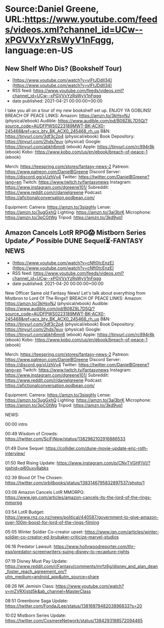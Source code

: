 # Source:Daniel Greene, URL:https://www.youtube.com/feeds/videos.xml?channel_id=UCw--xPGVVxYzRsWyV1nFqgg, language:en-US

## New Shelf Who Dis? (Bookshelf Tour)
 - [https://www.youtube.com/watch?v=vlFtJDdII34](https://www.youtube.com/watch?v=vlFtJDdII34)
 - RSS feed: https://www.youtube.com/feeds/videos.xml?channel_id=UCw--xPGVVxYzRsWyV1nFqgg
 - date published: 2021-04-21 00:00:00+00:00

I take you all on a tour of my new bookshelf set up. ENJOY YA GOBLINS! 
BREACH OF PEACE LINKS: 
Amazon: https://amzn.to/3kHsyNJ (physical/ebook)
Audible: https://www.audible.com/pd/B08Z8L7D5Q/?source_code=AUDFPWS0223189MWT-BK-ACX0-245468&ref=acx_bty_BK_ACX0_245468_rh_us
B&N: https://tinyurl.com/3df3c2p4 (physical/ebook)
Book Depository: https://tinyurl.com/2hds7euy (physical)
Google: https://tinyurl.com/abkh6mn6 (ebook)
Apple: https://tinyurl.com/rc994r8k (ebook)
Kobo: https://www.kobo.com/us/en/ebook/breach-of-peace-1 (ebook)

Merch: https://teespring.com/stores/fantasy-news-2
Patreon: https://www.patreon.com/DanielBGreene
Discord Server: https://discord.gg/xUzhVv4
Twitter: https://twitter.com/DanielBGreene?lang=en
Twitch: https://www.twitch.tv/fantasynews
Instagram: https://www.instagram.com/dgreene101/
Subreddit: https://www.reddit.com/r/danielgreene 
Podcast: https://afictionalconversation.podbean.com/

Equipment: 
Camera: https://amzn.to/3siqgHv 
Lense: https://amzn.to/3ugGxhQ 
Lighting: https://amzn.to/3aI3brK 
Microphone: https://amzn.to/3pCGtWg 
Tripod: https://amzn.to/3kd9yq1

## Amazon Cancels LotR RPG😱 Mistborn Series Update🗡️ Possible DUNE Sequel⏳-FANTASY NEWS
 - [https://www.youtube.com/watch?v=cNft0tcEnzE](https://www.youtube.com/watch?v=cNft0tcEnzE)
 - RSS feed: https://www.youtube.com/feeds/videos.xml?channel_id=UCw--xPGVVxYzRsWyV1nFqgg
 - date published: 2021-04-20 00:00:00+00:00

New Officer Same old Fantasy News! Let's talk about everything from Mistbron to Lord Of The Rings!! 
BREACH OF PEACE LINKS: 
Amazon: https://amzn.to/3kHsyNJ (physical/ebook)
Audible: https://www.audible.com/pd/B08Z8L7D5Q/?source_code=AUDFPWS0223189MWT-BK-ACX0-245468&ref=acx_bty_BK_ACX0_245468_rh_us
B&N: https://tinyurl.com/3df3c2p4 (physical/ebook)
Book Depository: https://tinyurl.com/2hds7euy (physical)
Google: https://tinyurl.com/abkh6mn6 (ebook)
Apple: https://tinyurl.com/rc994r8k (ebook)
Kobo: https://www.kobo.com/us/en/ebook/breach-of-peace-1 (ebook)


Merch: https://teespring.com/stores/fantasy-news-2
Patreon: https://www.patreon.com/DanielBGreene
Discord Server: https://discord.gg/xUzhVv4
Twitter: https://twitter.com/DanielBGreene?lang=en
Twitch: https://www.twitch.tv/fantasynews
Instagram: https://www.instagram.com/dgreene101/
Subreddit: https://www.reddit.com/r/danielgreene 
Podcast: https://afictionalconversation.podbean.com/


Equipment: 
Camera: https://amzn.to/3siqgHv 
Lense: https://amzn.to/3ugGxhQ 
Lighting: https://amzn.to/3aI3brK 
Microphone: https://amzn.to/3pCGtWg 
Tripod: https://amzn.to/3kd9yq1 


NEWS: 


00:00 intro


00:49 Wisdom of Crowds: https://twitter.com/SciFiNow/status/1382982102916886533 


01:49 Dune Sequel: https://collider.com/dune-movie-update-eric-roth-interview/ 


01:50 Red Rising Update: https://www.instagram.com/p/CNvTVGHFIVI/?igshid=qi60uxv8abks 


02:39 Blood Of The Chosen: https://twitter.com/orbitbooks/status/1383146795832897537/photo/1 


03:08 Amazon Cancels LotR MMORPG: https://www.ign.com/articles/amazon-cancels-its-the-lord-of-the-rings-mmorpg 


03:54 LotR Budget: https://www.rnz.co.nz/news/political/440587/government-to-give-amazon-over-100m-boost-for-lord-of-the-rings-filming 


05:05 Winter Soldier Co-creator upset: https://www.ign.com/articles/winter-soldier-co-creator-ed-brubaker-criticize-marvel-studios 


06:16 Predator Lawsuit: https://www.hollywoodreporter.com/thr-esq/predator-screenwriters-suing-disney-to-recapture-rights 


07:19 Disney Must Pay Update: https://www.reddit.com/r/Fantasy/comments/mrfz6g/disney_and_alan_dean_foster_reach_agreement_on/?utm_medium=android_app&utm_source=share 


08:26 NK Jemisin Class: https://www.youtube.com/watch?v=mZVRXistd5k&ab_channel=MasterClass 


08:51 Greenbone Saga Update: https://twitter.com/FondaJLee/status/1381697948203896833?s=20 


10:02 Mistborn Series Update: https://twitter.com/CosmereNetwork/status/1384293188572094465

